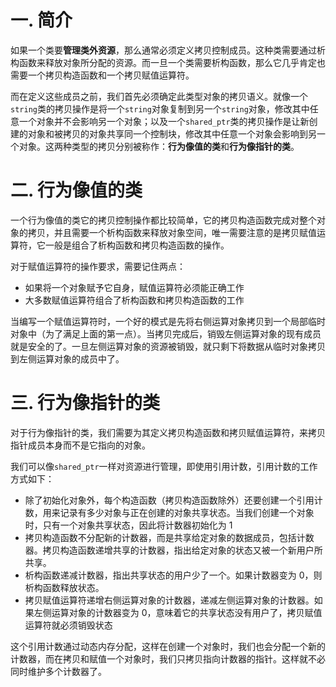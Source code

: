 # 一. 简介

如果一个类要**管理类外资源**，那么通常必须定义拷贝控制成员。这种类需要通过析构函数来释放对象所分配的资源。而一旦一个类需要析构函数，那么它几乎肯定也需要一个拷贝构造函数和一个拷贝赋值运算符。

而在定义这些成员之前，我们首先必须确定此类型对象的拷贝语义。就像一个`string`类的拷贝操作是将一个`string`对象复制到另一个`string`对象，修改其中任意一个对象并不会影响另一个对象；以及一个`shared_ptr`类的拷贝操作是让新创建的对象和被拷贝的对象共享同一个控制块，修改其中任意一个对象会影响到另一个对象。这两种类型的拷贝分别被称作：**行为像值的类**和**行为像指针的类**。



# 二. 行为像值的类

一个行为像值的类它的拷贝控制操作都比较简单，它的拷贝构造函数完成对整个对象的拷贝，并且需要一个析构函数来释放对象空间，唯一需要注意的是拷贝赋值运算符，它一般是组合了析构函数和拷贝构造函数的操作。

对于赋值运算符的操作要求，需要记住两点：

- 如果将一个对象赋予它自身，赋值运算符必须能正确工作
- 大多数赋值运算符组合了析构函数和拷贝构造函数的工作

当编写一个赋值运算符时，一个好的模式是先将右侧运算对象拷贝到一个局部临时对象中（为了满足上面的第一点）。当拷贝完成后，销毁左侧运算对象的现有成员就是安全的了。一旦左侧运算对象的资源被销毁，就只剩下将数据从临时对象拷贝到左侧运算对象的成员中了。



# 三. 行为像指针的类

对于行为像指针的类，我们需要为其定义拷贝构造函数和拷贝赋值运算符，来拷贝指针成员本身而不是它指向的对象。

我们可以像`shared_ptr`一样对资源进行管理，即使用引用计数，引用计数的工作方式如下：

- 除了初始化对象外，每个构造函数（拷贝构造函数除外）还要创建一个引用计数，用来记录有多少对象与正在创建的对象共享状态。当我们创建一个对象时，只有一个对象共享状态，因此将计数器初始化为 1
- 拷贝构造函数不分配新的计数器，而是共享给定对象的数据成员，包括计数器。拷贝构造函数递增共享的计数器，指出给定对象的状态又被一个新用户所共享。
- 析构函数递减计数器，指出共享状态的用户少了一个。如果计数器变为 0，则析构函数释放状态。
- 拷贝赋值运算符递增右侧运算对象的计数器，递减左侧运算对象的计数器。如果左侧运算对象的计数器变为 0，意味着它的共享状态没有用户了，拷贝赋值运算符就必须销毁状态

这个引用计数通过动态内存分配，这样在创建一个对象时，我们也会分配一个新的计数器，而在拷贝和赋值一个对象时，我们只拷贝指向计数器的指针。这样就不必同时维护多个计数器了。